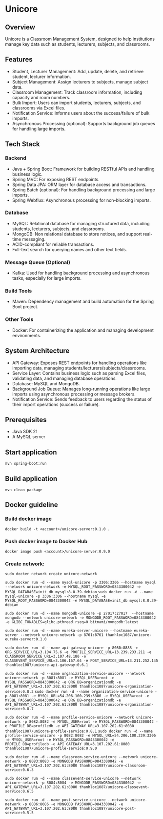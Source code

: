 # Unicore

## Overview
Unicore is a Classroom Management System, designed to help institutions manage key data such as students, lecturers, subjects, and classrooms.

## Features
* Student, Lecturer Management: Add, update, delete, and retrieve student, lecturer information.
* Subject Management: Assign lecturers to subjects, manage subject data.
* Classroom Management: Track classroom information, including capacity and room numbers.
* Bulk Import: Users can import students, lecturers, subjects, and classrooms via Excel files.
* Notification Service: Informs users about the success/failure of bulk imports.
* Asynchronous Processing (optional): Supports background job queues for handling large imports.

## Tech Stack
### Backend
* Java + Spring Boot: Framework for building RESTful APIs and handling business logic.
* Spring MVC: For exposing REST endpoints.
* Spring Data JPA: ORM layer for database access and transactions.
* Spring Batch (optional): For handling background processing and large imports.
* Spring Webflux: Asynchronous processing for non-blocking imports.

### Database

* MySQL: Relational database for managing structured data, including students, lecturers, subjects, and classrooms.
* MongoDB: Non relational database to store notices, and support real-time messaging.
* ACID-compliant for reliable transactions.
* Full-text search for querying names and other text fields.

### Message Queue (Optional)
* Kafka: Used for handling background processing and asynchronous tasks, especially for large imports.

### Build Tools
* Maven: Dependency management and build automation for the Spring Boot project.

### Other Tools
* Docker: For containerizing the application and managing development environments.

## System Architecture
* API Gateway: Exposes REST endpoints for handling operations like importing data, managing students/lecturers/subjects/classrooms.
* Service Layer: Contains business logic such as parsing Excel files, validating data, and managing database operations.
* Database: MySQL and MongoDB.
* Background Job Queue: Manages long-running operations like large imports using asynchronous processing or message brokers.
* Notification Service: Sends feedback to users regarding the status of their import operations (success or failure).

## Prerequisites
* Java SDK 21
* A MySQL server

## Start application
`mvn spring-boot:run`

## Build application
`mvn clean package`

## Docker guideline
### Build docker image
`docker build -t <account>/unicore-server:0.1.0 .`
### Push docker image to Docker Hub
`docker image push <account>/unicore-server:0.9.0`
### Create network:
`sudo docker network create unicore-network`

`sudo docker run -d --name mysql-unicore -p 3306:3306 --hostname mysql --network unicore-network -e MYSQL_ROOT_PASSWORD=0843300042 -e MYSQL_DATABASE=init_db mysql:8.0.39-debian`
`sudo docker run -d --name mysql-unicore -p 3306:3306 --hostname mysql -e MYSQL_ROOT_PASSWORD=0843300042 -e MYSQL_DATABASE=init_db mysql:8.0.39-debian`

`sudo docker run -d --name mongodb-unicore -p 27017:27017  --hostname mongodb --network unicore-network -e MONGODB_ROOT_PASSWORD=0843300042 -e GLIBC_TUNABLES=glibc.pthread.rseq=0 bitnami/mongodb:latest`

`sudo docker run -d --name eureka-server-unicore --hostname eureka-server --network unicore-network -p 8761:8761 thanhloc1087/unicore-eureka-server:0.1.0`

`sudo docker run -d --name api-gateway-unicore -p 8080:8888 -e ORG_SERVICE_URL=3.104.75.6 -e PROFILE_SERVICE_URL=13.239.233.211 -e CLASSROOM_SERVICE_URL=3.107.48.180 -e CLASSEVENT_SERVICE_URL=3.106.167.64 -e POST_SERVICE_URL=13.211.252.145 thanhloc1087/unicore-api-gateway:0.6.1`


`sudo docker run -d --name organization-service-unicore --network unicore-network -p 8081:8081 -e MYSQL_USER=root -e MYSQL_PASSWORD=0843300042 -e ORG_DB=organizationdb -e API_GATEWAY_URL=3.107.202.61:8080 thanhloc1087/unicore-organization-service:0.8.2`
`sudo docker run -d --name organization-service-unicore -p 8081:8081 -e MYSQL_URL=54.206.100.239:3306 -e MYSQL_USER=root -e MYSQL_PASSWORD=0843300042 -e ORG_DB=organizationdb -e API_GATEWAY_URL=3.107.202.61:8080 thanhloc1087/unicore-organization-service:0.8.7`

`sudo docker run -d --name profile-service-unicore --network unicore-network -p 8082:8082 -e MYSQL_USER=root -e MYSQL_PASSWORD=0843300042 -e PROFILE_DB=profiledb -e API_GATEWAY_URL=3.107.202.61:8080 thanhloc1087/unicore-profile-service:0.8.1`
`sudo docker run -d --name profile-service-unicore -p 8082:8082 -e MYSQL_URL=54.206.100.239:3306 -e MYSQL_USER=root -e MYSQL_PASSWORD=0843300042 -e PROFILE_DB=profiledb -e API_GATEWAY_URL=3.107.202.61:8080 thanhloc1087/unicore-profile-service:0.9.0`

`sudo docker run -d --name classroom-service-unicore --network unicore-network -p 8083:8083 -e MONGODB_PASSWORD=0843300042 -e API_GATEWAY_URL=3.107.202.61:8080 thanhloc1087/unicore-classroom-service:0.6.3`

`sudo docker run -d --name classevent-service-unicore --network unicore-network -p 8084:8084 -e MONGODB_PASSWORD=0843300042 -e API_GATEWAY_URL=3.107.202.61:8080 thanhloc1087/unicore-classevent-service:0.6.5`

`sudo docker run -d --name post-service-unicore --network unicore-network -p 8086:8086 -e MONGODB_PASSWORD=0843300042 -e API_GATEWAY_URL=3.107.202.61:8080 thanhloc1087/unicore-post-service:0.5.5`

